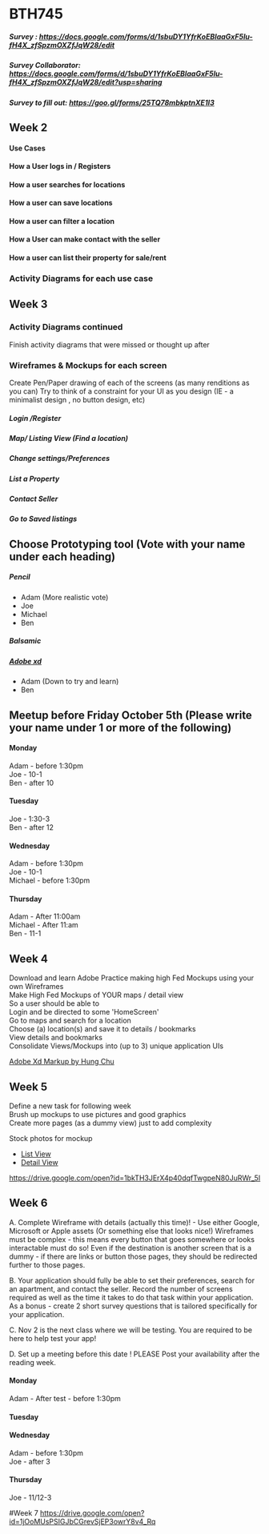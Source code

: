 # BTH745
##### Survey : https://docs.google.com/forms/d/1sbuDY1YfrKoEBIaaGxF5Iu-fH4X_zfSpzmOXZfJqW28/edit 
##### Survey Collaborator: https://docs.google.com/forms/d/1sbuDY1YfrKoEBIaaGxF5Iu-fH4X_zfSpzmOXZfJqW28/edit?usp=sharing
##### Survey to fill out: https://goo.gl/forms/25TQ78mbkptnXE1I3
## Week 2
#### Use Cases 
#### How a User logs in / Registers
#### How a user searches for locations
#### How a user can save locations
#### How a user  can filter a location
#### How a User can make contact with the seller
#### How a user can list their property for sale/rent
### Activity Diagrams for each use case
## Week 3
### Activity Diagrams continued
Finish activity diagrams that were missed or thought up after
### Wireframes & Mockups for each screen
Create Pen/Paper drawing of each of the screens (as many renditions as you can)
Try to think of a constraint for your UI as you design (IE - a minimalist design , no button design, etc)
  ##### Login /Register
  ##### Map/ Listing View (Find a location)
  ##### Change settings/Preferences
  ##### List a Property
  ##### Contact Seller
  ##### Go to Saved listings
## Choose Prototyping tool (Vote with your name under each heading)
  ##### Pencil
  * Adam (More realistic vote)  
  * Joe  
  * Michael
  * Ben
  ##### Balsamic
  
  ##### [Adobe xd](https://www.adobe.com/ca/products/xd.html)
  * Adam (Down to try and learn)
  * Ben
  
## Meetup before Friday October 5th (Please write your name under 1 or more of the following)

#### Monday 
Adam - before 1:30pm  
Joe - 10-1  
Ben - after 10
#### Tuesday
Joe - 1:30-3  
Ben - after 12
#### Wednesday
Adam - before 1:30pm  
Joe - 10-1  
Michael - before 1:30pm
#### Thursday
Adam - After 11:00am  
Michael - After 11:am   
Ben - 11-1
## Week 4
Download and learn Adobe 
Practice making high Fed Mockups using your own Wireframes  
  Make High Fed Mockups of YOUR maps / detail view  
    So a user should be able to  
    Login and be directed to some 'HomeScreen'  
    Go to maps and search for a location  
    Choose (a) location(s) and save it to details / bookmarks  
    View details and bookmarks  
Consolidate Views/Mockups into (up to 3) unique application UIs  
  
[Adobe Xd Markup by Hung Chu](https://drive.google.com/open?id=1UKpO62hiqEhaiBLhG7qTdcJ_CGJ4UH1z)

## Week 5
Define a new task for following week  
Brush up mockups to use pictures and good graphics  
Create more pages (as a dummy view) just to add complexity
  
Stock photos for mockup
* [List View](https://drive.google.com/open?id=1NloJLNYTcr3aZ-QuPAqt7tumO9aKzA0o)
* [Detail View](https://drive.google.com/open?id=1WkLXd5NLAtpbcidmtmiOsQ61XVMDkKu3)

https://drive.google.com/open?id=1bkTH3JErX4p40dqfTwgpeN80JuRWr_5I 

## Week 6
A. Complete Wireframe with details (actually this time)! - Use either Google, Microsoft or Apple assets (Or something else that looks nice!)
  Wireframes must be complex - this means every button that goes somewhere or looks interactable must do so! Even if the destination is   another screen that is a dummy - if there are links or button those pages, they should be redirected further to those pages. 
  
B. Your application should fully be able to set their preferences, search for an apartment, and contact the seller. Record the number of screens required as well as the time it takes to do that task within your application. As a bonus - create 2 short survey questions that is tailored specifically for your application.

C. Nov 2 is the next class where we will be testing. You are required to be here to help test your app!

D. Set up a meeting before this date ! PLEASE Post your availability after the reading week.

#### Monday 
Adam - After test - before 1:30pm  
#### Tuesday

#### Wednesday
Adam - before 1:30pm  
Joe - after 3

#### Thursday
Joe - 11/12-3

#Week 7
https://drive.google.com/open?id=1jOoMUsPSIGJbCGrevSjEP3owrY8v4_Rq 
